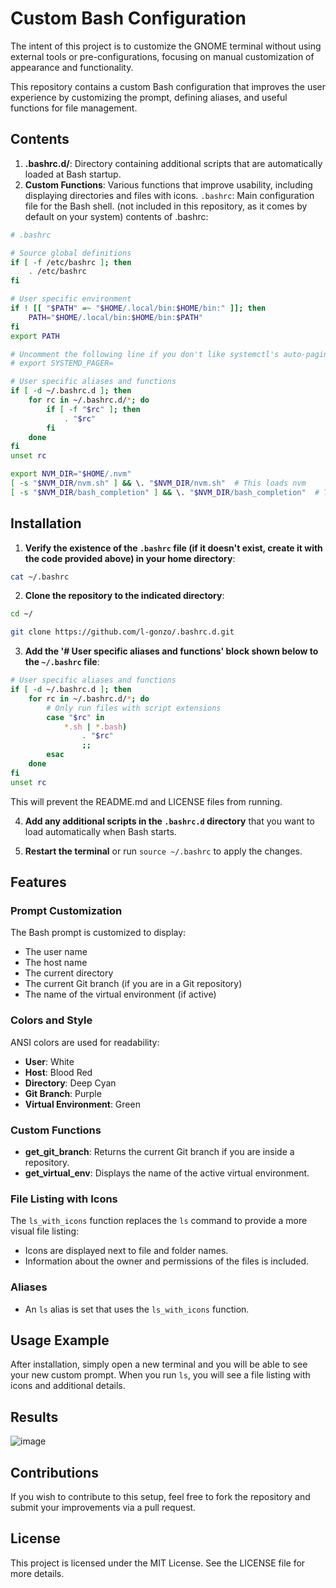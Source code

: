# Custom Bash Configuration

The intent of this project is to customize the GNOME terminal without using external tools or pre-configurations, focusing on manual customization of appearance and functionality.

This repository contains a custom Bash configuration that improves the user experience by customizing the prompt, defining aliases, and useful functions for file management.

## Contents

1. **.bashrc.d/**: Directory containing additional scripts that are automatically loaded at Bash startup.
2. **Custom Functions**: Various functions that improve usability, including displaying directories and files with icons.
   `.bashrc`: Main configuration file for the Bash shell. (not included in this repository, as it comes by default on your system)
contents of .bashrc:
```bash
# .bashrc

# Source global definitions
if [ -f /etc/bashrc ]; then
    . /etc/bashrc
fi

# User specific environment
if ! [[ "$PATH" =~ "$HOME/.local/bin:$HOME/bin:" ]]; then
    PATH="$HOME/.local/bin:$HOME/bin:$PATH"
fi
export PATH

# Uncomment the following line if you don't like systemctl's auto-paging feature:
# export SYSTEMD_PAGER=

# User specific aliases and functions
if [ -d ~/.bashrc.d ]; then
    for rc in ~/.bashrc.d/*; do
        if [ -f "$rc" ]; then
            . "$rc"
        fi
    done
fi
unset rc

export NVM_DIR="$HOME/.nvm"
[ -s "$NVM_DIR/nvm.sh" ] && \. "$NVM_DIR/nvm.sh"  # This loads nvm
[ -s "$NVM_DIR/bash_completion" ] && \. "$NVM_DIR/bash_completion"  # This loads nvm bash_completion
```
## Installation

1. **Verify the existence of the `.bashrc` file (if it doesn't exist, create it with the code provided above) in your home directory**:
```bash
cat ~/.bashrc
```

2. **Clone the repository to the indicated directory**:
```bash
cd ~/

git clone https://github.com/l-gonzo/.bashrc.d.git
```

3. **Add the '# User specific aliases and functions' block shown below to the `~/.bashrc` file**:
```bash
# User specific aliases and functions
if [ -d ~/.bashrc.d ]; then
    for rc in ~/.bashrc.d/*; do
        # Only run files with script extensions
        case "$rc" in
            *.sh | *.bash) 
                . "$rc" 
                ;;
        esac
    done
fi
unset rc
```
This will prevent the README.md and LICENSE files from running.

4. **Add any additional scripts in the `.bashrc.d` directory** that you want to load automatically when Bash starts.

5. **Restart the terminal** or run `source ~/.bashrc` to apply the changes.

## Features

### Prompt Customization

The Bash prompt is customized to display:
- The user name
- The host name
- The current directory
- The current Git branch (if you are in a Git repository)
- The name of the virtual environment (if active)

### Colors and Style

ANSI colors are used for readability:
- **User**: White
- **Host**: Blood Red
- **Directory**: Deep Cyan
- **Git Branch**: Purple
- **Virtual Environment**: Green

### Custom Functions

- **get_git_branch**: Returns the current Git branch if you are inside a repository.
- **get_virtual_env**: Displays the name of the active virtual environment.

### File Listing with Icons

The `ls_with_icons` function replaces the `ls` command to provide a more visual file listing:
- Icons are displayed next to file and folder names.
- Information about the owner and permissions of the files is included.

### Aliases

- An `ls` alias is set that uses the `ls_with_icons` function.

## Usage Example

After installation, simply open a new terminal and you will be able to see your new custom prompt. When you run `ls`, you will see a file listing with icons and additional details.

## Results
![image](https://github.com/user-attachments/assets/fee422e8-18cb-4795-9c7f-305a427be3ab)


## Contributions

If you wish to contribute to this setup, feel free to fork the repository and submit your improvements via a pull request.

## License

This project is licensed under the MIT License. See the LICENSE file for more details.
